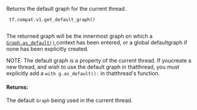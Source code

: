 Returns the default graph for the current thread.

```
 tf.compat.v1.get_default_graph()
 
```

The returned graph will be the innermost graph on which a[ `Graph.as_default()` ](/api_docs/python/tf/Graph#as_default) context has been entered, or a global defaultgraph if none has been explicitly created.

NOTE: The default graph is a property of the current thread. If youcreate a new thread, and wish to use the default graph in thatthread, you must explicitly add a  `with g.as_default():`  in thatthread's function.

#### Returns:
The default  `Graph`  being used in the current thread.


